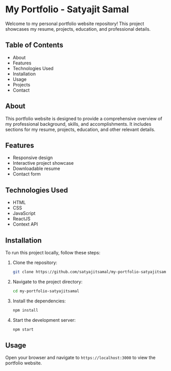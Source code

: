 # My Portfolio - Satyajit Samal

Welcome to my personal portfolio website repository! This project showcases my resume, projects, education, and professional details.

## Table of Contents

- About
- Features
- Technologies Used
- Installation
- Usage
- Projects
- Contact

## About

This portfolio website is designed to provide a comprehensive overview of my professional background, skills, and accomplishments. It includes sections for my resume, projects, education, and other relevant details.

## Features

- Responsive design
- Interactive project showcase
- Downloadable resume
- Contact form

## Technologies Used

- HTML
- CSS
- JavaScript
- ReactJS
- Context API

## Installation

To run this project locally, follow these steps:

1. Clone the repository:
   ```bash
   git clone https://github.com/satyajitsamal/my-portfolio-satyajitsamal.git
   ```

2. Navigate to the project directory:
    ```bash
    cd my-portfolio-satyajitsamal
    ```

3. Install the dependencies:
    ```bash
    npm install
    ```

4. Start the development server:
    ```bash
    npm start
    ```

## Usage
Open your browser and navigate to ```https://localhost:3000``` to view the portfolio website.